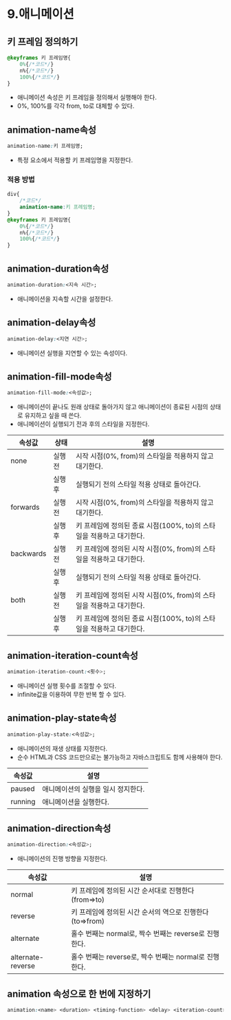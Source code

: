 # 9.애니메이션

## 키 프레임 정의하기

```css
@keyframes 키 프레임명{
	0%{/*코드*/}
	n%{/*코드*/}
	100%{/*코드*/}
}
```

- 애니메이션 속성은 키 프레임을 정의해서 실행해야 한다.
- 0%, 100%를 각각 from, to로 대체할 수 있다.

## animation-name속성

```css
animation-name:키 프레임명;
```

- 특정 요소에서 적용할 키 프레임명을 지정한다.

### 적용 방법

```css
div{
	/*코드*/
	animation-name:키 프레임명;
}
@keyframes 키 프레임명{
	0%{/*코드*/}
	n%{/*코드*/}
	100%{/*코드*/}
}
```

## animation-duration속성

```css
animation-duration:<지속 시간>;
```

- 애니메이션을 지속할 시간을 설정한다.

## animation-delay속성

```css
animation-delay:<지연 시간>;
```

- 애니메이션 실행을 지연할 수 있는 속성이다.

## animation-fill-mode속성

```css
animation-fill-mode:<속성값>;
```

- 애니메이션이 끝나도 원래 상태로 돌아가지 않고 애니메이션이 종료된 시점의 상태로 유지하고 싶을 때 쓴다.
- 애니메이션이 실행되기 전과 후의 스타일을 지정한다.

| 속성값 | 상태 | 설명 |
| --- | --- | --- |
| none | 실행 전 | 시작 시점(0%, from)의 스타일을 적용하지 않고 대기한다. |
|  | 실행 후 | 실행되기 전의 스타일 적용 상태로 돌아간다. |
| forwards | 실행 전 | 시작 시점(0%, from)의 스타일을 적용하지 않고 대기한다. |
|  | 실행 후 | 키 프레임에 정의된 종료 시점(100%, to)의 스타일을 적용하고 대기한다. |
| backwards | 실행 전 | 키 프레임에 정의된 시작 시점(0%, from)의 스타일을 적용하고 대기한다. |
|  | 실행 후 | 실행되기 전의 스타일 적용 상태로 돌아간다. |
| both | 실행 전 | 키 프레임에 정의된 시작 시점(0%, from)의 스타일을 적용하고 대기한다. |
|  | 실행 후 | 키 프레임에 정의된 종료 시점(100%, to)의 스타일을 적용하고 대기한다. |

## animation-iteration-count속성

```css
animation-iteration-count:<횟수>;
```

- 애니메이션 실행 횟수를 조절할 수 있다.
- infinite값을 이용하여 무한 반복 할 수 있다.

## animation-play-state속성

```css
animation-play-state:<속성값>;
```

- 애니메이션의 재생 상태를 지정한다.
- 순수 HTML과 CSS 코드만으로는 불가능하고 자바스크립트도 함께 사용해야 한다.

| 속성값 | 설명 |
| --- | --- |
| paused | 애니메이션의 실행을 일시 정지한다. |
| running | 애니메이션을 실행한다. |

## animation-direction속성

```css
animation-direction:<속성값>;
```

- 애니메이션의 진행 방향을 지정한다.

| 속성값 | 설명 |
| --- | --- |
| normal | 키 프레임에 정의된 시간 순서대로 진행한다(from⇒to) |
| reverse | 키 프레임에 정의된 시간 순서의 역으로 진행한다(to⇒from) |
| alternate | 홀수 번째는 normal로,  짝수 번째는 reverse로 진행한다. |
| alternate-reverse | 홀수 번째는 reverse로,  짝수 번째는 normal로 진행한다. |

## animation 속성으로 한 번에 지정하기

```css
animation:<name> <duration> <timing-function> <delay> <iteration-count> <direction> <fill-mode> <play-state>;
```
